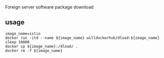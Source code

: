 Foreign server software package download

## usage
```
image_name=istio
docker run -itd --name ${image_name} willdockerhub/dload:${image_name} sleep 10000
docker cp ${image_name}:/dload/ .
docker rm -f ${image_name}
```
